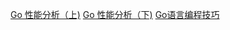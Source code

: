 [Go 性能分析（上)](https://shipengqi.github.io/golang-learn/docs/practice/04_pprof/)
[Go 性能分析（下)](https://shipengqi.github.io/golang-learn/docs/practice/05_trace/)
[Go语言编程技巧](https://colobu.com/gotips/001.html)
